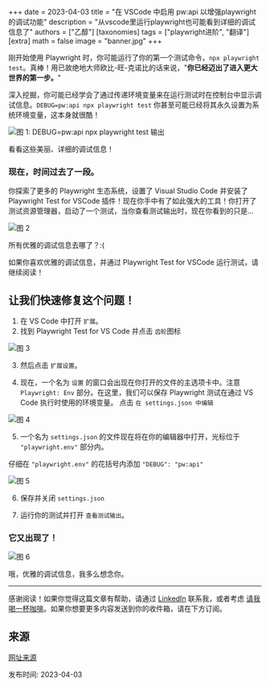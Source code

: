 +++
date = 2023-04-03
title = "在 VSCode 中启用 pw:api 以增强playwright的调试功能"
description = "从vscode里运行playwright也可能看到详细的调试信息了"
authors = ["乙醇"]
[taxonomies]
tags = ["playwright进阶", "翻译"]
[extra]
math = false
image = "banner.jpg"
+++

刚开始使用 Playwright 时，你可能运行了你的第一个测试命令，`npx playwright test`。真棒！用已故绝地大师欧比-旺-克诺比的话来说，"**你已经迈出了进入更大世界的第一步。**"

深入挖掘，你可能已经学会了通过传递环境变量来在运行测试时在控制台中显示调试信息。`DEBUG=pw:api npx playwright test` 你甚至可能已经将其永久设置为系统环境变量，这本身就很酷！

![图 1: DEBUG=pw:api npx playwright test 输出](https://playwrightsolutions.com/content/images/2023/03/pw-api.png)

看看这些美丽、详细的调试信息！

### 现在，时间过去了一段。

你探索了更多的 Playwright 生态系统，设置了 Visual Studio Code 并安装了 Playwright Test for VSCode 插件！现在你手中有了如此强大的工具！你打开了测试资源管理器，启动了一个测试，当你查看测试输出时，现在你看到的只是...

![图 2](https://playwrightsolutions.com/content/images/2023/03/vscode-no-debug.png)

所有优雅的调试信息去哪了？:(

如果你喜欢优雅的调试信息，并通过 Playwright Test for VSCode 运行测试，请继续阅读！

## 让我们快速修复这个问题！

1.  在 VS Code 中打开 `扩展`。
2.  找到 Playwright Test for VS Code 并点击 `齿轮`图标

![图 3](https://playwrightsolutions.com/content/images/2023/03/vscode-click-the-gear.png)

3. 然后点击 `扩展设置`。

4. 现在，一个名为 `设置` 的窗口会出现在你打开的文件的主选项卡中。注意 `Playwright: Env` 部分。在这里，我们可以保存 Playwright 测试在通过 VS Code 执行时使用的环境变量。
   点击 `在 settings.json 中编辑`

![图 4](https://playwrightsolutions.com/content/images/2023/03/vscode-edit-in-settingsjson.png)

5. 一个名为 `settings.json` 的文件现在将在你的编辑器中打开，光标位于 `"playwright.env"` 部分内。

仔细在 `"playwright.env"` 的花括号内添加 `"DEBUG": "pw:api"`

![图 5](https://playwrightsolutions.com/content/images/2023/03/vscode-add-env.png)

6. 保存并关闭 `settings.json`

7. 运行你的测试并打开 `查看测试输出`。

### 它又出现了！

![图 6](https://playwrightsolutions.com/content/images/2023/03/vscode-api-debugging-to-vscode-pw-1.png)

哦，优雅的调试信息，我多么想念你。

---

感谢阅读！如果你觉得这篇文章有帮助，请通过 [LinkedIn](https://www.linkedin.com/mynetwork/discovery-see-all/?usecase=PEOPLE_FOLLOWS&followMember=butchmayhew) 联系我，或者考虑 [请我喝一杯咖啡](https://ko-fi.com/butchmayhew)。如果你想要更多内容发送到你的收件箱，请在下方订阅。

## 来源

[网址来源](https://playwrightsolutions.com/enabling-pw-api-in-playwright-test-for-visual-studio-code/)

发布时间: 2023-04-03
